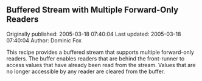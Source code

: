 ## Buffered Stream with Multiple Forward-Only Readers 
Originally published: 2005-03-18 07:40:04 
Last updated: 2005-03-18 07:40:04 
Author: Dominic Fox 
 
This recipe provides a buffered stream that supports multiple forward-only readers. The buffer enables readers that are behind the front-runner to access values that have already been read from the stream. Values that are no longer accessible by any reader are cleared from the buffer.